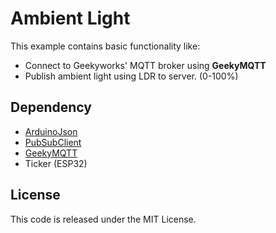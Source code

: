# Ambient Light

This example contains basic functionality like:
- Connect to Geekyworks' MQTT broker using **GeekyMQTT**
- Publish ambient light using LDR to server. (0-100%)

## Dependency

- [ArduinoJson](https://arduinojson.org)
- [PubSubClient](https://github.com/knolleary/pubsubclient)
- [GeekyMQTT](https://github.com/Ravi-Pansuriya/GeekyMQTT)
- Ticker (ESP32)

## License

This code is released under the MIT License.
